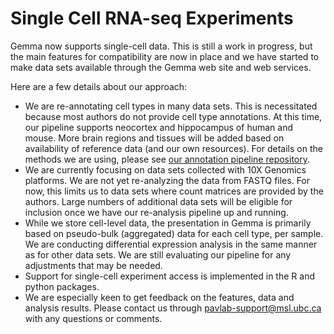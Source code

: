 # Single Cell RNA-seq Experiments

Gemma now supports single-cell data. This is still a work in progress, but the main features for compatibility are now in place and we have started to make data sets available through the Gemma web site and web services.

Here are a few details about our approach:

- We are re-annotating cell types in many data sets. This is necessitated because most authors do not provide cell type annotations. At this time, our pipeline supports neocortex and hippocampus of human and mouse. More brain regions and tissues will be added based on availability of reference data (and our own resources). For details on the methods we are using, please see [our annotation pipeline repository](https://github.com/PavlidisLab/sc-annotation-pipeline).
- We are currently focusing on data sets collected with 10X Genomics platforms. We are not yet re-analyzing the data from FASTQ files. For now, this limits us to data sets where count matrices are provided by the authors. Large numbers of additional data sets will be eligible for inclusion once we have our re-analysis pipeline up and running.
- While we store cell-level data, the presentation in Gemma is primarily based on pseudo-bulk (aggregated) data for each cell type, per sample. We are conducting differential expression analysis in the same manner as for other data sets. We are still evaluating our pipeline for any adjustments that may be needed.
- Support for single-cell experiment access is implemented in the R and python packages.
- We are especially keen to get feedback on the features, data and analysis results. Please contact us through pavlab-support@msl.ubc.ca with any questions or comments.
